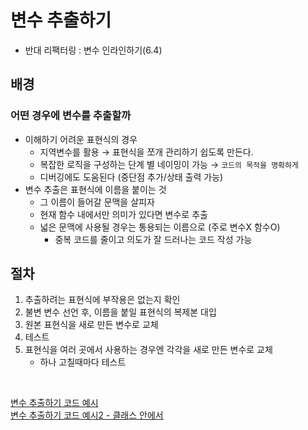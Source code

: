 # 변수 추출하기

- 반대 리팩터링 : 변수 인라인하기(6.4)

## 배경

### 어떤 경우에 변수를 추출할까

- 이해하기 어려운 표현식의 경우
  - 지역변수를 활용 → 표현식을 쪼개 관리하기 쉽도록 만든다.
  - 복잡한 로직을 구성하는 단계 별 네이밍이 가능 → `코드의 목적을 명확하게`
  - 디버깅에도 도움된다 (중단점 추가/상태 출력 가능)
- 변수 추출은 표현식에 이름을 붙이는 것
  - 그 이름이 들어갈 문맥을 살피자
  - 현재 함수 내에서만 의미가 있다면 변수로 추출
  - 넓은 문맥에 사용될 경우는 통용되는 이름으로 (주로 변수X 함수O)
    - 중복 코드를 줄이고 의도가 잘 드러나는 코드 작성 가능

## 절차

1. 추출하려는 표현식에 부작용은 없는지 확인
2. 불변 변수 선언 후, 이름을 붙일 표현식의 복제본 대입
3. 원본 표현식을 새로 만든 변수로 교체
4. 테스트
5. 표현식을 여러 곳에서 사용하는 경우엔 각각을 새로 만든 변수로 교체
   - 하나 고칠때마다 테스트

<br>

[변수 추출하기 코드 예시](../6-3/example.js)<br>
[변수 추출하기 코드 예시2 - 클래스 안에서](../6-3/example02.js)<br>
